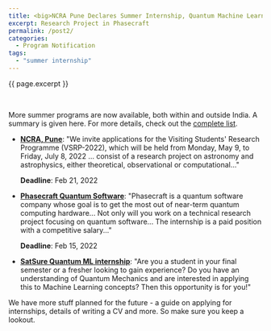 ```yaml
---
title: <big>NCRA Pune Declares Summer Internship, Quantum Machine Learning Opportunities in SatSure</big>
excerpt: Research Project in Phasecraft
permalink: /post2/
categories:
  - Program Notification
tags:
  - "summer internship"
---
```


<span class="excerpt">{{ page.excerpt }}</span>

<br>


More summer programs are now available, both within and outside India. A summary is given here. For more details, check out the [complete list](/summer/). 

- 	[**NCRA, Pune**](https://bit.ly/3G1ylXw): "We invite applications for the Visiting Students' Research Programme (VSRP-2022), which will be held from Monday, May 9, to Friday, July 8, 2022 ... consist of a research project on astronomy and astrophysics, either theoretical, observational or computational..."

	**Deadline**: Feb 21, 2022

- [**Phasecraft Quantum Software**](https://bit.ly/3Hf9dxG): "Phasecraft is a quantum software company whose goal is to get the most out of near-term quantum computing hardware... Not only will you work on a technical research project focusing on quantum software... The internship is a paid position with a competitive salary..."

	**Deadline**: Feb 15, 2022

- [**SatSure Quantum ML internship**](https://bit.ly/3r3neJa): "Are you a student in your final semester or a fresher looking to gain experience? Do you have an understanding of Quantum Mechanics and are interested in applying this to Machine Learning concepts? Then this opportunity is for you!"

We have more stuff planned for the future - a guide on applying for internships, details of writing a CV and more. So make sure you keep a lookout.
